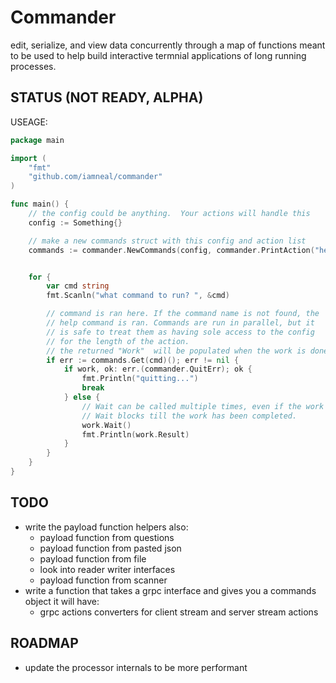 # Commander

edit, serialize, and view data concurrently through a map of functions meant to be used 
to help build interactive termnial applications of long running processes.

## STATUS (NOT READY, ALPHA)


USEAGE:


```go
package main

import (
    "fmt"
    "github.com/iamneal/commander"
)

func main() {
    // the config could be anything.  Your actions will handle this 
    config := Something{}

    // make a new commands struct with this config and action list
    commands := commander.NewCommands(config, commander.PrintAction("hello", "HELLO WORLD"))


    for {
        var cmd string
        fmt.Scanln("what command to run? ", &cmd)

        // command is ran here. If the command name is not found, the 
        // help command is ran. Commands are run in parallel, but it 
        // is safe to treat them as having sole access to the config
        // for the length of the action. 
        // the returned "Work"  will be populated when the work is done.
        if err := commands.Get(cmd)(); err != nil {
            if work, ok: err.(commander.QuitErr); ok {
                fmt.Println("quitting...")
                break
            } else {
                // Wait can be called multiple times, even if the work has been done.
                // Wait blocks till the work has been completed.
                work.Wait()
                fmt.Println(work.Result)
            }
        }
    }
}
```

## TODO
- write the payload function helpers 
    also:
    - payload function from questions
    - payload function from pasted json
    - payload function from file
    - look into reader writer interfaces
    - payload function from scanner
- write a function that takes a grpc interface and gives you a commands object
    it will have:
    - grpc actions converters for client stream and server stream actions

## ROADMAP
- update the processor internals to be more performant

